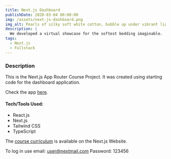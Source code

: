 ```yaml
---
title: Next.js Dashboard
publishDate: 2020-03-04 00:00:00
img: /assets/next-js-dashboard.png
img_alt: Pearls of silky soft white cotton, bubble up under vibrant lighting
description: |
  We developed a virtual showcase for the softest bedding imaginable.
tags:
  - Next.js
  - Fullstack
---
```


### Description

This is the Next.js App Router Course Project. It was created using  starting code for the dashboard application.

Check the app [here](https://nextjs-dashboard-git-master-mariphys-projects.vercel.app/).

#### Tech/Tools Used:
- React.js
- Next.js
- Tailwind CSS
- TypeScript

The [course curriculum](https://nextjs.org/learn) is available on the Next.js Website.

To log in use email: user@nextmail.com
Password: 123456